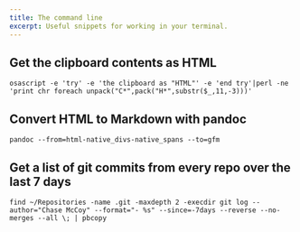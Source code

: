 ```yaml
---
title: The command line
excerpt: Useful snippets for working in your terminal.
---
```


## Get the clipboard contents as HTML

<book-mark url='https://stackoverflow.com/questions/2545289/getting-rtf-data-out-of-mac-os-x-pasteboard-clipboard'></book-mark>

```shell
osascript -e 'try' -e 'the clipboard as "HTML"' -e 'end try'|perl -ne 'print chr foreach unpack("C*",pack("H*",substr($_,11,-3)))'
```

## Convert HTML to Markdown with pandoc

```shell
pandoc --from=html-native_divs-native_spans --to=gfm
```

## Get a list of git commits from every repo over the last 7 days

```shell
find ~/Repositories -name .git -maxdepth 2 -execdir git log --author="Chase McCoy" --format="- %s" --since=-7days --reverse --no-merges --all \; | pbcopy
```

